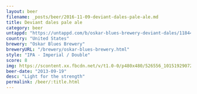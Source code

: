 ```yaml
---
layout: beer
filename: _posts/beer/2016-11-09-deviant-dales-pale-ale.md
title: Deviant dales pale ale
category: beer
untappd: "https://untappd.com/b/oskar-blues-brewery-deviant-dales/11844"
country: "United States"
brewery: "Oskar Blues Brewery"
breweryURL: "/brewery/oskar-blues-brewery.html"
style: "IPA - Imperial / Double"
score: 8
img: https://scontent.xx.fbcdn.net/v/t1.0-0/p480x480/526556_10151929072623745_428217529_n.jpg?_nc_cat=104&_nc_ht=scontent.xx&oh=e796c00384f7b222ae8cee8f9ee93538&oe=5D43C818
beer-date: "2013-09-19"
desc: "Light for the strength"
permalink: /beer/:title.html
---
```

